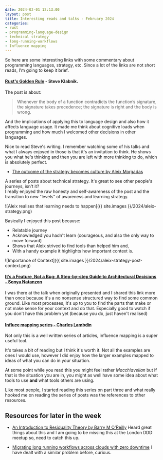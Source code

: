 ```yaml
---
date: 2024-02-01 12:13:00
layout: post
title: Interesting reads and talks - February 2024 
categories:
- rust
- programming-language-design
- technical strategy
- long-running-workflows
- Influence mapping
---
```



So here are some interesting links with some commentary about programming languages, strategy, etc. Since a lot of the links are not short reads, I'm going to keep it brief.


#### [Rust's Golden Rule](https://steveklabnik.com/writing/rusts-golden-rule) - Steve Klabnik. 

The post is about:

> Whenever the body of a function contradicts the function’s signature, the signature takes precedence; the signature is right and the body is wrong.

And the implications of applying this to language design and also how it affects language usage. It made me think about cognitive loads when programming and how much I welcomed other decisions in other languages. 

Nice to read Steve's writing. I remember watching some of his talks and what I always enjoyed in those is that it's an invitation to think. He shows you what he's thinking and then you are left with more thinking to do, which is absolutely perfect. 




* [The outcome of the strategy becomes culture  by Aleix Morgadas](https://learnings.aleixmorgadas.dev/p/the-outcome-of-the-strategy-becomes)

A series of posts about technical strategy. It's great to see other people's journeys, isn't it?  
I really enjoyed the raw honesty and self-awareness of the post and the transition to new "levels" of awareness and learning strategy. 

![Aleix realises that learning needs to happen]({{ site.images }}/2024/aleix-strategy.png)

Basically I enjoyed this post because:

* Relatable journey
* Acknowledged you hadn't learn (courageous, and also the only way to move forward)
* Shows that Aleix strived to find tools than helped him and,
* With a handy example it highlights how important context is.

![Importance of Context]({{ site.images }}/2024/aleix-strategy-post-context.png)

#### [It’s a Feature, Not a Bug: A Step-by-step Guide to Architectural Decisions - Sonya Natanzon](https://www.youtube.com/watch?v=chrjl9ALtKQ) 

I was there at the talk when originally presented and I shared this link more than once because it's a no nonsense  structured way to find some common ground. Like most processes, it's up to you to find the parts that make or not make sense for your context and do that. Especially good to watch if you don't have this problem yet (because you do, just haven't realised) 


#### [Influce mapping series - Charles Lambdin](https://charleslambdin.com/2021/12/14/influence-mapping-part-1/) 

Not only this is a well written series of articles, influence mapping is a super useful tool. 

It's takes a bit of reading but I think it's worth it. Not all the examples are ones I would use, however I did enjoy how the larger examples mapped to ideas of what you can do in your situation. 

At some point while you read this you might feel rather _Macchiavelian_ but if that is the situation you are in, you might as well have some idea about what tools to use **and** what tools others are using. 

Like most people, I started reading this series on part three and what really hooked me on reading the series of posts was  the references to other resources. 

## Resources for later in the week

* [An Introduction to Residuality Theory by Barry M O'Reilly](https://virtualddd.com/sessions/83) Heard great things about this and I am going to be missing this at the London DDD meetup so, need to catch this up.

* [Migrating long running workflows across clouds with zero downtime](https://www.inngest.com/blog/migrating-across-clouds-with-zero-downtime) I have dealt with a similar problem before, curious. 
